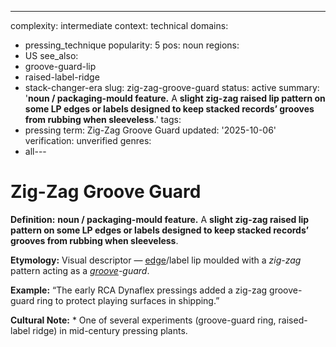 ---
complexity: intermediate
context: technical
domains:
- pressing_technique
popularity: 5
pos: noun
regions:
- US
see_also:
- groove-guard-lip
- raised-label-ridge
- stack-changer-era
slug: zig-zag-groove-guard
status: active
summary: '**noun / packaging-mould feature.** A **slight zig-zag raised lip pattern
  on some LP edges or labels designed to keep stacked records’ grooves from rubbing
  when sleeveless**.'
tags:
- pressing
term: Zig-Zag Groove Guard
updated: '2025-10-06'
verification: unverified
genres:
- all---

# Zig-Zag Groove Guard

**Definition:** **noun / packaging-mould feature.** A **slight zig-zag raised lip pattern on some LP edges or labels designed to keep stacked records’ grooves from rubbing when sleeveless**.

**Etymology:** Visual descriptor — [edge](../e/edge-warp/)/label lip moulded with a *zig-zag* pattern acting as a *[groove](../g/groove-wear/)-guard*.

**Example:** “The early RCA Dynaflex pressings added a zig-zag groove-guard ring to protect playing surfaces in shipping.”

**Cultural Note:** * One of several experiments (groove-guard ring, raised-label ridge) in mid-century pressing plants.

